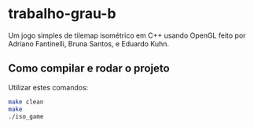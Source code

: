# trabalho-grau-b

Um jogo simples de tilemap isométrico em C++ usando OpenGL feito por Adriano Fantinelli, Bruna Santos, e Eduardo Kuhn.

## **Como compilar e rodar o projeto**
Utilizar estes comandos:
   ```sh
   make clean
   make
   ./iso_game